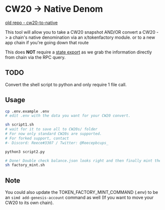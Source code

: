 # CW20 -> Native Denom

[old repo - cw20-to-native](https://github.com/Reecepbcups/cw20-to-native)

This tool will allow you to take a CW20 snapshot AND/OR convert a CW20 -> a chain's native denomination via an x/tokenfactory module.
or to a new app chain if you're going down that route

This does **NOT** require a [state export](../../HOW-TO-EXPORT.md) as we grab the information directly from chain via the RPC query.

## TODO

Convert the shell script to python and only require 1 file call.

## Usage

```bash
cp .env.example .env
# edit .env with the data you want for your CW20 convert.

sh script1.sh
# wait for it to save all to CW20s/ folder
# For now only standard CW20s are supported.
# For forked support, contact 
#- Discord: Reece#3307 / Twitter: @Reecepbcups_ 

python3 script2.py

# Done! Double check balance.json looks right and then finally mint the tokens to their addresses
sh factory_mint.sh
```

## Note

You could also update the TOKEN_FACTORY_MINT_COMMAND (.env) to be an `simd add-genesis-account` command as well (If you want to move your CW20 to its own chain).
